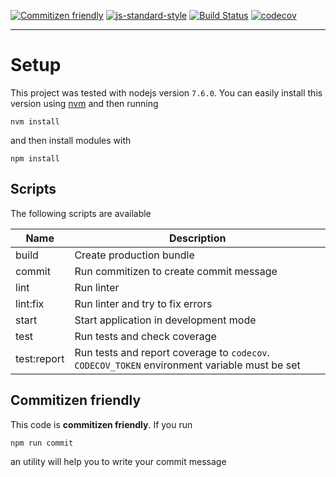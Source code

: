 [![Commitizen friendly](https://img.shields.io/badge/commitizen-friendly-brightgreen.svg)](http://commitizen.github.io/cz-cli/)
[![js-standard-style](https://img.shields.io/badge/code%20style-standard-brightgreen.svg)](https://github.com/feross/standard)
[![Build Status](https://travis-ci.org/thomasthiebaud/react-kit.svg)](https://travis-ci.org/thomasthiebaud/react-kit)
[![codecov](https://codecov.io/gh/thomasthiebaud/react-kit/branch/master/graph/badge.svg)](https://codecov.io/gh/thomasthiebaud/react-kit)

---

# Setup

This project was tested with nodejs version `7.6.0`. You can easily install this version using [nvm](https://github.com/creationix/nvm) and then running

    nvm install

and then install modules with

    npm install

## Scripts

The following scripts are available

|Name        |Description                                                                                   |
|------------|----------------------------------------------------------------------------------------------|
|build       | Create production bundle                                                                     |
|commit      | Run commitizen to create commit message                                                      |
|lint        | Run linter                                                                                   |
|lint:fix    | Run linter and try to fix errors                                                             |
|start       | Start application in development mode                                                        |
|test        | Run tests and check coverage                                                                 |
|test:report | Run tests and report coverage to `codecov`. `CODECOV_TOKEN` environment variable must be set |

## Commitizen friendly

This code is **commitizen friendly**. If you run

    npm run commit

an utility will help you to write your commit message